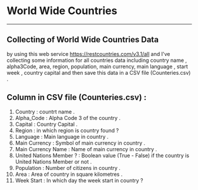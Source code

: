 # **World Wide Countries** 
-----------------------------
## Collecting of World Wide Countries Data

by using this web service https://restcountries.com/v3.1/all and I've collecting some information for all countries data including country name , alpha3Code, area, region, population, main currency, main language , start week , country capital and then save this data in a CSV file (Counteries.csv) .

## Column in CSV file (Counteries.csv) :
1. Country : countrt name .
2. Alpha_Code : Alpha Code 3 of the country .
3. Capital : Country Capital .
4. Region : in which region is country found ?
5. Language : Main language in country .
6. Main Currency : Symbol of main currency in country .
7. Main Currency Name : Name of main currency in country .
8. United Nations Member ? : Boolean value (True - False) if the country is United Nations Member or not .
9. Population : Number of citizens in country . 
10. Area : Area of country in square kilometres .
11. Week Start : In which day the week start in country ? 
